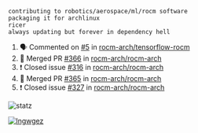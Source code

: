 ```
contributing to robotics/aerospace/ml/rocm software
packaging it for archlinux
ricer
always updating but forever in dependency hell
```

<!--START_SECTION:activity-->
1. 🗣 Commented on [#5](https://github.com//rocm-arch/tensorflow-rocm/issues/5) in [rocm-arch/tensorflow-rocm](https://github.com//rocm-arch/tensorflow-rocm)
2. 🎉 Merged PR [#366](https://github.com//rocm-arch/rocm-arch/pull/366) in [rocm-arch/rocm-arch](https://github.com//rocm-arch/rocm-arch)
3. ❗️ Closed issue [#316](https://github.com//rocm-arch/rocm-arch/issues/316) in [rocm-arch/rocm-arch](https://github.com//rocm-arch/rocm-arch)
4. 🎉 Merged PR [#365](https://github.com//rocm-arch/rocm-arch/pull/365) in [rocm-arch/rocm-arch](https://github.com//rocm-arch/rocm-arch)
5. ❗️ Closed issue [#327](https://github.com//rocm-arch/rocm-arch/issues/327) in [rocm-arch/rocm-arch](https://github.com//rocm-arch/rocm-arch)
<!--END_SECTION:activity-->


![statz](https://github-readme-stats.vercel.app/api?username=acxz&include_all_commits=true&show_icons=true)

[![lngwgez](https://github-readme-stats.vercel.app/api/top-langs/?username=acxz&layout=compact)](https://github.com/acxz/github-readme-stats)


<!--
**acxz/acxz** is a ✨ _special_ ✨ repository because its `README.md` (this file) appears on your GitHub profile.

Here are some ideas to get you started:

- 🔭 I’m currently working on ...
- 🌱 I’m currently learning ...
- 👯 I’m looking to collaborate on ...
- 🤔 I’m looking for help with ...
- 💬 Ask me about ...
- 📫 How to reach me: ...
- 😄 Pronouns: ...
- ⚡ Fun fact: ...
-->
